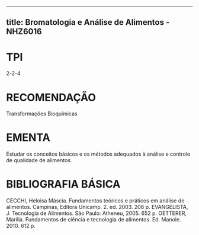 
---
title: Bromatologia e Análise de Alimentos - NHZ6016 
---

# TPI

2-2-4

# RECOMENDAÇÃO

 Transformações Bioquímicas

# EMENTA

Estudar os conceitos básicos e os métodos adequados à análise e controle de qualidade de alimentos.

# BIBLIOGRAFIA BÁSICA

CECCHI, Heloisa Máscia. Fundamentos teóricos e práticos em análise de alimentos. Campinas, Editora Unicamp. 2. ed. 2003. 208 p.
EVANGELISTA, J. Tecnologia de Alimentos. São Paulo: Atheneu, 2005. 652 p.
OETTERER, Marília. Fundamentos de ciência e tecnologia de alimentos. Ed. Manole. 2010. 612 p.
        